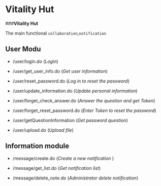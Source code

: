 # Vitality Hut
###**Vitality Hut**

The main functional `collaboration`,`notification`


## User Modu

* /user/login.do                      (_Login_)<br/>

* /user/get_user_info.do              (_Get user information_)<br/>

* /user/reset_password.do             (_Log in to reset the password_)<br/>

* /user/update_information.do         (_Update personal information_)<br/>

* /user/forget_check_answer.do        (_Answer the question and get Token_)<br/>

* /user/forget_reset_password.do      (_Enter Token to reset the password_)<br/>

* /user/getQuestionInformation        (_Get password question_)<br/>

* /user/upload.do                     (_Upload file_)<br/>


## Information module

* /message/create.do                  (_Create a new notification_ )<br/>         
                                
* /message/get_list.do                (_Get notification list_)<br/>

* /message/delete_note.do             (_Administrator delete notification_)<br/>



